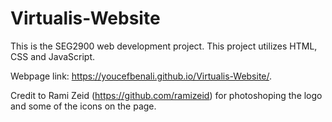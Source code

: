 # Virtualis-Website
This is the SEG2900 web development project. This project utilizes HTML, CSS and JavaScript. 

Webpage link: https://youcefbenali.github.io/Virtualis-Website/.

Credit to Rami Zeid (https://github.com/ramizeid) for photoshoping the logo and some of the icons on the page.

